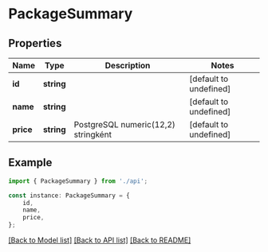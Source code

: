 # PackageSummary


## Properties

Name | Type | Description | Notes
------------ | ------------- | ------------- | -------------
**id** | **string** |  | [default to undefined]
**name** | **string** |  | [default to undefined]
**price** | **string** | PostgreSQL numeric(12,2) stringként | [default to undefined]

## Example

```typescript
import { PackageSummary } from './api';

const instance: PackageSummary = {
    id,
    name,
    price,
};
```

[[Back to Model list]](../README.md#documentation-for-models) [[Back to API list]](../README.md#documentation-for-api-endpoints) [[Back to README]](../README.md)

